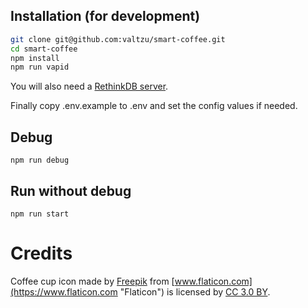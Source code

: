 ## Installation (for development)

```bash
git clone git@github.com:valtzu/smart-coffee.git
cd smart-coffee
npm install
npm run vapid
```

You will also need a [RethinkDB server](https://rethinkdb.com/docs/install/ "How to install RethinkDB server").

Finally copy .env.example to .env and set the config values if needed.

## Debug
```
npm run debug
```

## Run without debug
```
npm run start
```

# Credits
Coffee cup icon made by [Freepik](http://www.freepik.com "Freepik") from [www.flaticon.com](https://www.flaticon.com "Flaticon") is licensed by [CC 3.0 BY](http://creativecommons.org/licenses/by/3.0/ "Creative Commons BY 3.0").
